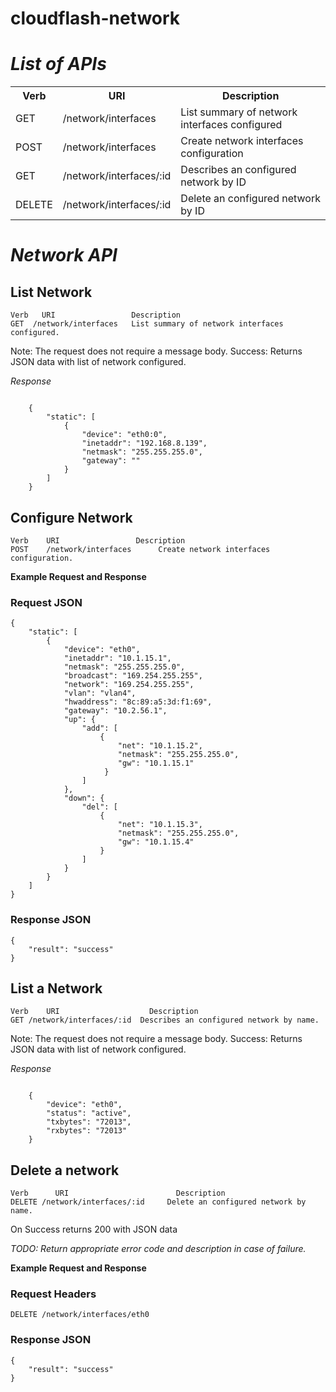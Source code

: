 cloudflash-network
==================


*List of APIs*
=============

<table>
  <tr>
    <th>Verb</th><th>URI</th><th>Description</th>
  </tr>
  <tr>
    <td>GET</td><td>/network/interfaces</td><td>List summary of network interfaces configured</td>
  </tr>
  <tr>
    <td>POST</td><td>/network/interfaces</td><td>Create network interfaces configuration</td>
  </tr>
  <tr>
    <td>GET</td><td>/network/interfaces/:id</td><td>Describes an configured network by ID</td>
  </tr>
  <tr>
    <td>DELETE</td><td>/network/interfaces/:id</td><td>Delete an configured network by ID</td>
  </tr>
</table>



*Network API*
==============

 List Network
--------------

    Verb   URI                 Description
    GET  /network/interfaces   List summary of network interfaces configured.


Note: The request does not require a message body.
Success: Returns JSON data with list of network configured.


*Response*

```

    {
        "static": [
            {
                "device": "eth0:0",
                "inetaddr": "192.168.8.139",
                "netmask": "255.255.255.0",
                "gateway": ""
            }
        ]
    }

```

Configure Network
------------------


    Verb	URI	                Description
    POST	/network/interfaces      Create network interfaces configuration.

**Example Request and Response**

### Request JSON
         
    {
        "static": [
            {
                "device": "eth0",
                "inetaddr": "10.1.15.1",
                "netmask": "255.255.255.0",
                "broadcast": "169.254.255.255",
                "network": "169.254.255.255",
                "vlan": "vlan4",
                "hwaddress": "8c:89:a5:3d:f1:69",
                "gateway": "10.2.56.1",
                "up": {
                    "add": [
                        {
                            "net": "10.1.15.2",
                            "netmask": "255.255.255.0",
                            "gw": "10.1.15.1"
                         }
                    ]
                },
                "down": {
                    "del": [
                        {
                            "net": "10.1.15.3",
                            "netmask": "255.255.255.0",
                            "gw": "10.1.15.4"
                        }
                    ]
                }
            }
        ]
    }

### Response JSON

    {
        "result": "success"
    }


List a Network 
--------------

    Verb	URI	                   Description
    GET	/network/interfaces/:id	 Describes an configured network by name.


Note: The request does not require a message body.
Success: Returns JSON data with list of network configured.


*Response*

```

    {
        "device": "eth0",
        "status": "active",
        "txbytes": "72013",
        "rxbytes": "72013"
    }

```



Delete a network
----------------

    Verb	  URI	                     Description
    DELETE /network/interfaces/:id	   Delete an configured network by name.

On Success returns 200 with JSON data

*TODO: Return appropriate error code and description in case of failure.*

**Example Request and Response**

### Request Headers

    DELETE /network/interfaces/eth0

### Response JSON

    {
        "result": "success"
    }

